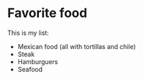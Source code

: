 # Favorite food

This is my list:
- Mexican food (all with tortillas and chile)
- Steak
- Hamburguers
- Seafood
